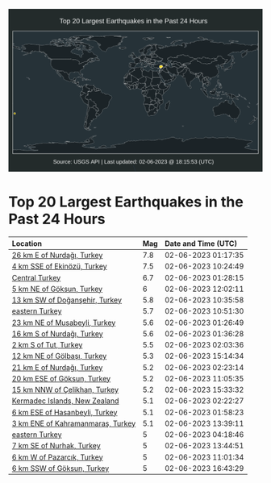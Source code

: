 ![Map](./map.png)

# Top 20 Largest Earthquakes in the Past 24 Hours

| Location | Mag | Date and Time (UTC) |
|:---|:---|:---|
| [26 km E of Nurdağı, Turkey](https://earthquake.usgs.gov/earthquakes/eventpage/us6000jllz) | 7.8 | 02-06-2023 01:17:35 |
| [4 km SSE of Ekinözü, Turkey](https://earthquake.usgs.gov/earthquakes/eventpage/us6000jlqa) | 7.5 | 02-06-2023 10:24:49 |
| [Central Turkey](https://earthquake.usgs.gov/earthquakes/eventpage/us6000jlm1) | 6.7 | 02-06-2023 01:28:15 |
| [5 km NE of Göksun, Turkey](https://earthquake.usgs.gov/earthquakes/eventpage/us6000jlrc) | 6 | 02-06-2023 12:02:11 |
| [13 km SW of Doğanşehir, Turkey](https://earthquake.usgs.gov/earthquakes/eventpage/us6000jlqe) | 5.8 | 02-06-2023 10:35:58 |
| [eastern Turkey](https://earthquake.usgs.gov/earthquakes/eventpage/us6000jlql) | 5.7 | 02-06-2023 10:51:30 |
| [23 km NE of Musabeyli, Turkey](https://earthquake.usgs.gov/earthquakes/eventpage/us6000jlnn) | 5.6 | 02-06-2023 01:26:49 |
| [16 km S of Nurdağı, Turkey](https://earthquake.usgs.gov/earthquakes/eventpage/us6000jlm9) | 5.6 | 02-06-2023 01:36:28 |
| [2 km S of Tut, Turkey](https://earthquake.usgs.gov/earthquakes/eventpage/us6000jlmh) | 5.5 | 02-06-2023 02:03:36 |
| [12 km NE of Gölbaşı, Turkey](https://earthquake.usgs.gov/earthquakes/eventpage/us6000jlsq) | 5.3 | 02-06-2023 15:14:34 |
| [21 km E of Nurdağı, Turkey](https://earthquake.usgs.gov/earthquakes/eventpage/us6000jlmn) | 5.2 | 02-06-2023 02:23:14 |
| [20 km ESE of Göksun, Turkey](https://earthquake.usgs.gov/earthquakes/eventpage/us6000jlqr) | 5.2 | 02-06-2023 11:05:35 |
| [15 km NNW of Çelikhan, Turkey](https://earthquake.usgs.gov/earthquakes/eventpage/us6000jlsu) | 5.2 | 02-06-2023 15:33:32 |
| [Kermadec Islands, New Zealand](https://earthquake.usgs.gov/earthquakes/eventpage/us6000jlmq) | 5.1 | 02-06-2023 02:22:27 |
| [6 km ESE of Hasanbeyli, Turkey](https://earthquake.usgs.gov/earthquakes/eventpage/us6000jlmf) | 5.1 | 02-06-2023 01:58:23 |
| [3 km ENE of Kahramanmaraş, Turkey](https://earthquake.usgs.gov/earthquakes/eventpage/us6000jls3) | 5.1 | 02-06-2023 13:39:11 |
| [eastern Turkey](https://earthquake.usgs.gov/earthquakes/eventpage/us6000jlnf) | 5 | 02-06-2023 04:18:46 |
| [7 km SE of Nurhak, Turkey](https://earthquake.usgs.gov/earthquakes/eventpage/us6000jls6) | 5 | 02-06-2023 13:44:51 |
| [6 km W of Pazarcık, Turkey](https://earthquake.usgs.gov/earthquakes/eventpage/us6000jlqy) | 5 | 02-06-2023 11:01:34 |
| [6 km SSW of Göksun, Turkey](https://earthquake.usgs.gov/earthquakes/eventpage/us6000jlta) | 5 | 02-06-2023 16:43:29 |
